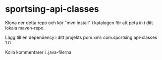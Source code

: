 # sportsing-api-classes

Klona ner detta repo och kör "mvn install" i katalogen för att peta in i ditt lokala maven-repo.

Lägg till en dependency i ditt projekts pom.xml:
	<dependency>
		<groupId>com.sportsing</groupId>
		<artifactId>api-classes</artifactId>
		<version>1.0</version>
	</dependency>

Kolla kommentarer i .java-filerna


